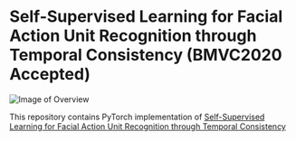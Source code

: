 # Self-Supervised Learning for Facial Action Unit Recognition through Temporal Consistency (BMVC2020 Accepted)

![Image of Overview](https://github.com/intelligent-human-perception-laboratory/temporal-consistency/blob/master/img/overview.png)

This repository contains PyTorch implementation of [Self-Supervised Learning for Facial Action Unit Recognition through Temporal Consistency](https://www.bmvc2020-conference.com/assets/papers/0861.pdf)
